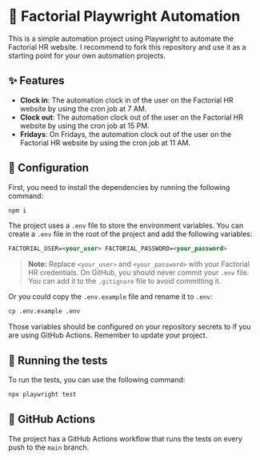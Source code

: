 # 🤖 Factorial Playwright Automation

This is a simple automation project using Playwright to automate the Factorial
HR website. I recommend to fork this repository and use it as a starting point
for your own automation projects.

## ✨ Features

- **Clock in**: The automation clock in of the user on the Factorial HR website
  by using the cron job at 7 AM.
- **Clock out**: The automation clock out of the user on the Factorial HR
  website by using the cron job at 15 PM.
- **Fridays**: On Fridays, the automation clock out of the user on the Factorial
  HR website by using the cron job at 11 AM.

## 🔧 Configuration

First, you need to install the dependencies by running the following command:

```bash
npm i
```

The project uses a `.env` file to store the environment variables. You can
create a `.env` file in the root of the project and add the following variables:

```md
FACTORIAL_USER=<your_user> FACTORIAL_PASSWORD=<your_password>
```

> **Note:** Replace `<your_user>` and `<your_password>` with your Factorial HR
> credentials. On GitHub, you should never commit your `.env` file. You can add
> it to the `.gitignore` file to avoid committing it.

Or you could copy the `.env.example` file and rename it to `.env`:

```bash
cp .env.example .env
```

Those variables should be configured on your repository secrets to if you are
using GitHub Actions. Remember to update your project.

## 🚀 Running the tests

To run the tests, you can use the following command: 

```bash
npx playwright test
```

## 🔀 GitHub Actions

The project has a GitHub Actions workflow that runs the tests on every push to
the `main` branch. 
